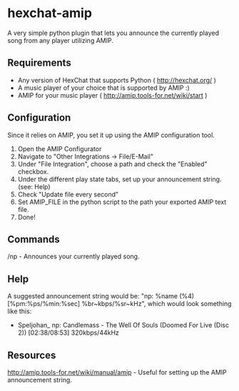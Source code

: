 hexchat-amip
============

A very simple python plugin that lets you announce the currently played song from any player utilizing AMIP.

Requirements
-------------

* Any version of HexChat that supports Python ( http://hexchat.org/ )
* A music player of your choice that is supported by AMIP :)
* AMIP for your music player ( http://amip.tools-for.net/wiki/start )


Configuration
-------------

Since it relies on AMIP, you set it up using the AMIP configuration tool. 

1. Open the AMIP Configurator
2. Navigate to "Other Integrations -> File/E-Mail"
3. Under "File Integration", choose a path and check the "Enabled" checkbox.
4. Under the different play state tabs, set up your announcement string. (see: Help)
5. Check "Update file every second"
6. Set AMIP_FILE in the python script to the path your exported AMIP text file.
7. Done!

Commands
-------------

/np - Announces your currently played song.

Help
-------------

A suggested announcement string would be: "np: %name (%4) [%pm:%ps/%min:%sec] %br~kbps/%sr~kHz", which would look something like this:
* Speljohan_ np: Candlemass - The Well Of Souls (Doomed For Live (Disc 2)) [02:38/08:53] 320kbps/44kHz

Resources
-------------

http://amip.tools-for.net/wiki/manual/amip - Useful for setting up the AMIP announcement string.
